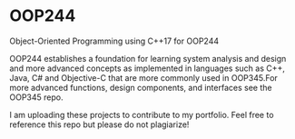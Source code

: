 # OOP244

Object-Oriented Programming using C++17 for OOP244

OOP244 establishes a foundation for learning system analysis and design and more advanced concepts as implemented in languages such as C++, Java, C# and Objective-C that are more commonly used in OOP345.For more advanced functions, design components, and interfaces see the OOP345 repo.

I am uploading these projects to contribute to my portfolio. Feel free to reference this repo but please do not plagiarize!
